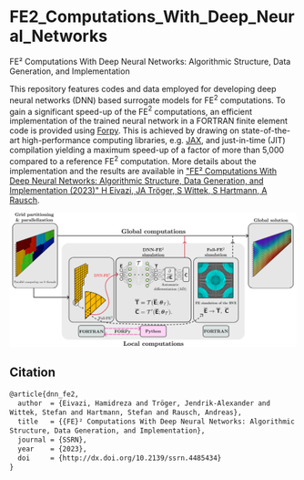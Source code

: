 # FE2_Computations_With_Deep_Neural_Networks
FE² Computations With Deep Neural Networks: Algorithmic Structure, Data Generation, and Implementation

This repository features codes and data employed for developing deep neural networks (DNN) based surrogate models for FE$^2$ computations. To gain a significant speed-up of the FE$^2$ computations, an efficient implementation of the trained neural network in a FORTRAN finite element code is provided using [Forpy](https://github.com/ylikx/forpy). This is achieved by drawing on state-of-the-art high-performance computing libraries, e.g. [JAX](https://github.com/google/jax), and just-in-time (JIT) compilation yielding a maximum speed-up of a factor of more than 5,000 compared to a reference FE$^2$ computation. More details about the implementation and the results are available in ["FE² Computations With Deep Neural Networks: Algorithmic Structure, Data Generation, and Implementation (2023)" H Eivazi, JA Tröger, S Wittek, S Hartmann, A Rausch](http://dx.doi.org/10.2139/ssrn.4485434).

![](Graphical_abstract.png)

## Citation

```
@article{dnn_fe2,
  author  = {Eivazi, Hamidreza and Tröger, Jendrik-Alexander and Wittek, Stefan and Hartmann, Stefan and Rausch, Andreas},
  title   = {{FE}² Computations With Deep Neural Networks: Algorithmic Structure, Data Generation, and Implementation},
  journal = {SSRN},
  year    = {2023},
  doi     = {http://dx.doi.org/10.2139/ssrn.4485434}
}
```
